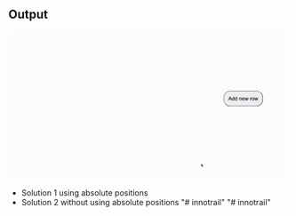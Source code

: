 ## Output

<img src = 'output.gif' >

<br>

* Solution 1 using absolute positions
* Solution 2 without using absolute positions "# innotrail" 
"# innotrail" 
